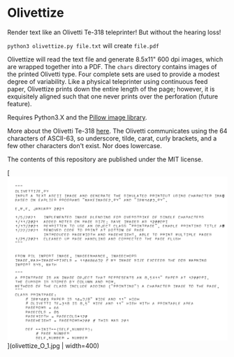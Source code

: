 # Olivettize
Render text like an Olivetti Te-318 teleprinter! But without the hearing loss!

`python3 olivettize.py file.txt` will create `file.pdf`

Olivettize will read the text file and generate 8.5x11" 600 dpi images, which are wrapped together into a PDF. The `chars` directory contains images of the printed Olivetti type. Four complete sets are used to provide a modest degree of variability. Like a physical teleprinter using continuous feed paper, Olivettize prints down the entire length of the page; however, it is exquisitely aligned such that one never prints over the perforation (future feature).

Requires Python3.X and the [Pillow image library](https://pillow.readthedocs.io/en/stable/index.html).

More about the Olivetti Te-318 [here](http://ef1j.org/~emf/Olivetti_TE318.html). The Olivetti communicates using the 64 characters of ASCII-63, so underscore, tilde, carat, curly brackets, and a few other characters don't exist. Nor does lowercase.

The contents of this repository are published under the MIT license.

[![Art1 output](images/olivettize_O_1.jpg)](olivettize_O_1.jpg | width=400)
